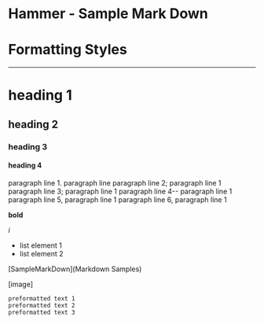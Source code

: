 # Hammer - Sample Mark Down 


# Formatting Styles

---

# heading 1
## heading 2
### heading 3
#### heading 4

paragraph line 1. paragraph line
paragraph line 2; paragraph line 1
paragraph line 3; paragraph line 1
paragraph line 4-- paragraph line 1
paragraph line 5, paragraph line 1
paragraph line 6, paragraph line 1

**bold**

  *i*

* list element 1
* list element 2

[SampleMarkDown](Markdown Samples)

[image]

    preformatted text 1
    preformatted text 2
    preformatted text 3


